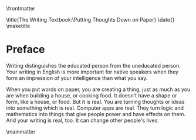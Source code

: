 \frontmatter

\title{The Writing Textbook:\\Putting Thoughts Down on Paper}
\date{}
\maketitle

# Preface

Writing distinguishes the educated person from the uneducated person. Your writing in English is more important for native speakers when they form an impression of your intelligence than what you say.

When you put words on paper, you are creating a thing, just as much as you are when building a house, or cooking food. It doesn't have a shape or form, like a house, or food. But it is real. You are turning thoughts or ideas into something which is real. Computer apps are real. They turn logic and mathematics into things that give people power and have effects on them. And your writing is real, too. It can change other people's lives.


\mainmatter
